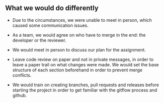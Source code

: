 ## What we would do differently

* Due to the circumstances, we were unable to meet in person, which caused some communication issues.

* As a team, we would agree on who have to merge in the end: the developer or the reviewer.

* We would meet in person to discuss our plan for the assignment.

* Leave code review on paper and not in private messages, in order to leave a paper trail on what changes were made. 
We would set the base structure of each section beforehand in order to prevent merge conflicts.

* We would train on creating branches, pull requests and releases before starting the project in order to get familiar with the gitflow process and github.
